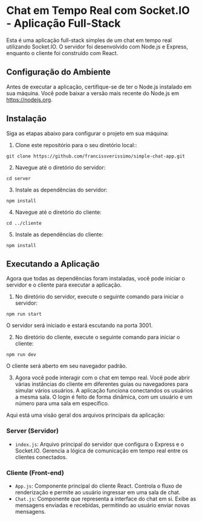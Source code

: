 # Chat em Tempo Real com Socket.IO - Aplicação Full-Stack

Esta é uma aplicação full-stack simples de um chat em tempo real utilizando Socket.IO. O servidor foi desenvolvido com Node.js e Express, enquanto o cliente foi construído com React.

## Configuração do Ambiente

Antes de executar a aplicação, certifique-se de ter o Node.js instalado em sua máquina. Você pode baixar a versão mais recente do Node.js em https://nodejs.org.

## Instalação

Siga as etapas abaixo para configurar o projeto em sua máquina:

1. Clone este repositório para o seu diretório local::

```
git clone https://github.com/francissverissimo/simple-chat-app.git
```

2. Navegue até o diretório do servidor:

```
cd server
```

3. Instale as dependências do servidor:

```
npm install
```

4. Navegue até o diretório do cliente:

```
cd ../cliente
```

5. Instale as dependências do cliente:

```
npm install
```

## Executando a Aplicação

Agora que todas as dependências foram instaladas, você pode iniciar o servidor e o cliente para executar a aplicação.

1. No diretório do servidor, execute o seguinte comando para iniciar o servidor:

```
npm run start
```

O servidor será iniciado e estará escutando na porta 3001.

2. No diretório do cliente, execute o seguinte comando para iniciar o cliente:

```
npm run dev
```

O cliente será aberto em seu navegador padrão.

3. Agora você pode interagir com o chat em tempo real. Você pode abrir várias instâncias do cliente em diferentes guias ou navegadores para simular vários usuários. A aplicação funciona conectandos os usuários a mesma sala. O login é feito de forma dinâmica, com um usuário e um número para uma sala em específico.

Aqui está uma visão geral dos arquivos principais da aplicação:

### Server (Servidor)

- `index.js`: Arquivo principal do servidor que configura o Express e o Socket.IO. Gerencia a lógica de comunicação em tempo real entre os clientes conectados.

### Cliente (Front-end)

- `App.js`: Componente principal do cliente React. Controla o fluxo de renderização e permite ao usuário ingressar em uma sala de chat.
- `Chat.js`: Componente que representa a interface do chat em si. Exibe as mensagens enviadas e recebidas, permitindo ao usuário enviar novas mensagens.